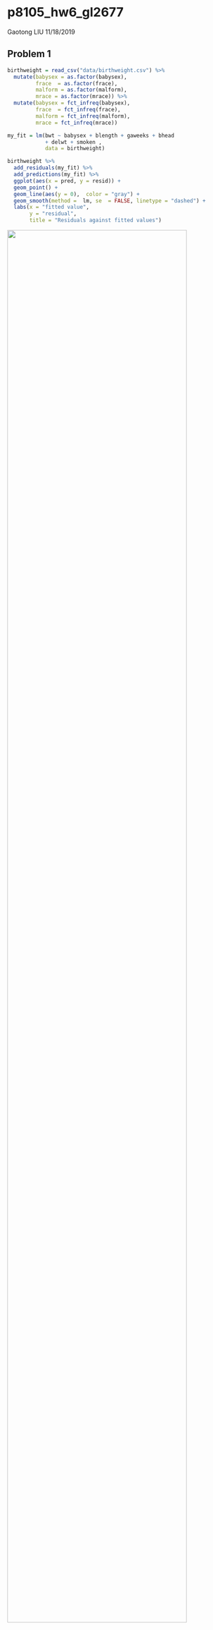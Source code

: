 p8105\_hw6\_gl2677
================
Gaotong LIU
11/18/2019

## Problem 1

``` r
birthweight = read_csv("data/birthweight.csv") %>% 
  mutate(babysex = as.factor(babysex),
         frace  = as.factor(frace),
         malform = as.factor(malform),
         mrace = as.factor(mrace)) %>% 
  mutate(babysex = fct_infreq(babysex),
         frace  = fct_infreq(frace),
         malform = fct_infreq(malform),
         mrace = fct_infreq(mrace))
```

``` r
my_fit = lm(bwt ~ babysex + blength + gaweeks + bhead 
            + delwt + smoken ,
            data = birthweight)

birthweight %>% 
  add_residuals(my_fit) %>% 
  add_predictions(my_fit) %>% 
  ggplot(aes(x = pred, y = resid)) +
  geom_point() +
  geom_line(aes(y = 0),  color = "gray") +
  geom_smooth(method =  lm, se  = FALSE, linetype = "dashed") + 
  labs(x = "fitted value",
       y = "residual",
       title = "Residuals against fitted values")
```

<img src="p8105_hw6_gl2677_files/figure-gfm/residual plot-1.png" width="90%" />

Firstly I used all predictors to fit the regression, then I remove the
predictors which are non-significant. 6 variables show the highest
significance and I use them to fit the final regression. The model I use
only contains the main effect of the baby’s sex, baby’s length at birth,
baby’s head circumference at birth (centimeters), gestational age in
weeks, mother’s weight at delivery (pounds) and average number of
cigarettes smoked per day during pregnancy.

The residual plot shows the residuals bounce around zero, but there is
more variance when the fitted values increase.

``` r
cv_df = 
  crossv_mc(birthweight, 100, test = 0.2) %>%
  mutate(
    train = map(train, as_tibble),
    test = map(test, as_tibble)) %>% 
  mutate(
    fit1_model = map(.x = train, ~lm(bwt ~ blength + gaweeks, 
                                     data = .x)),
    fit2_model = map(.x = train, ~lm(bwt ~ bhead * blength * babysex, 
                                     data = .x)),
    my_fit_model = map(.x = train, ~lm(bwt ~ babysex + blength + gaweeks + bhead + delwt + smoken,
                                     data = .x))
    ) %>% 
    mutate(
    rmse_fit1 = map2(.x = fit1_model, .y = test, ~rmse(.x, .y)),
    rmse_fit2 = map2(.x = fit2_model, .y = test, ~rmse(.x, .y)),
    rmse_my_fit = map2(.x = my_fit_model, .y = test, ~rmse(.x, .y))
  )
```

``` r
cv_df %>%
  select(starts_with("rmse")) %>%
  unnest() %>% 
  pivot_longer(
    everything(),
    names_to = "model",
    values_to = "rmse",
    names_prefix = "rmse_") %>%
  mutate(model = fct_inorder(model)) %>%
  ggplot(aes(x = model, y = rmse)) + 
  geom_violin() + 
  labs(title = "Distribution of root mean squared errors(rmse) against different models")
```

<img src="p8105_hw6_gl2677_files/figure-gfm/rmse plot-1.png" width="90%" />

From the distribution of RMSE values for each candidate model, the
variance in prediction error of fit1 (`bwt ~ blength + gaweeks`) is
larggest, and that of fit2(`bwt ~ bhead * blength * babysex`) and
my\_fit is quite similar. My fit model `bwt ~ babysex + blength +
gaweeks + bhead + delwt + smoken` is the best among three models.

## Problem 2

``` r
weather_df = 
  rnoaa::meteo_pull_monitors(
    c("USW00094728"),
    var = c("PRCP", "TMIN", "TMAX"), 
    date_min = "2017-01-01",
    date_max = "2017-12-31") %>%
  mutate(
    name = recode(id, USW00094728 = "CentralPark_NY"),
    tmin = tmin / 10,
    tmax = tmax / 10) %>%
  select(name, id, everything())
```

``` r
results = weather_df %>% 
  modelr::bootstrap(n = 5000) %>% 
  mutate(
    models = map(strap, ~lm(tmax ~ tmin, data = .x)),
    results1 = map(models, broom::glance),
    results2 = map(models, broom::tidy)) %>% 
  mutate(beta_0 = map(.x = results2, ~.x %>% 
                        filter(term =="(Intercept)") %>% 
                        pull(estimate)),
         beta_1 = map(.x = results2, ~.x %>% 
                        filter(term =="tmin") %>% 
                        pull(estimate)),
         r_squared = map(.x = results1, ~.x %>% 
                        pull(r.squared))) %>% 
  select(-strap, -models, -results1, -results2) %>%
  unnest() %>% 
  mutate(log = log(beta_0*beta_1))
```

``` r
results %>% 
  ggplot(aes(x = r_squared)) + 
  geom_density() +
  geom_vline(aes(xintercept = results %>% pull(r_squared) %>% quantile(probs = 0.025)),
             linetype = "dashed") +
  geom_vline(aes(xintercept = results %>% pull(r_squared) %>% quantile(probs = 0.975)),
             linetype = "dashed") +
  labs(title = "Distribution of estimate R squared", 
       subtitle = "with 2.5% and 97.5% quantiles")
```

<img src="p8105_hw6_gl2677_files/figure-gfm/plot estimate-1.png" width="90%" />

``` r
results %>% 
  ggplot(aes(x = log)) + 
  geom_density() +
  geom_vline(aes(xintercept = results %>% pull(log) %>% quantile(probs = 0.025)),
             linetype = "dashed") +
  geom_vline(aes(xintercept = results %>% pull(log) %>% quantile(probs = 0.975)),
             linetype = "dashed") +
  labs(title = "Distribution of estimate log(beta_0 * beta_1)", 
       subtitle = "with 2.5% and 97.5% quantiles",
       x = "log(beta_0 * beta_1)")
```

<img src="p8105_hw6_gl2677_files/figure-gfm/plot estimate-2.png" width="90%" />

  - The distribution of `r_squared` is a nearly normal distribution with
    slight left skewness. The peak density is obtained when `r_squared`
    is approximately 0.91, and the range of `r_squared` is from 0.8697
    to 0.9431.

  - The distribution of `log(beta_0*beta_1)` is a nearly normal
    distribution and the peak density is obtained when
    `log(beta_0*beta_1)` is approximately 2.01, and the range of
    `r_squared` is from 1.918 to 2.106.

  - The 95% confidence interval for `r_squared` is (0.894, 0.928)

  - The 95% confidence interval for `log(beta_0*beta_1)` is (1.965,
    2.059)
